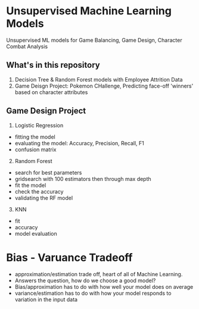 # Unsupervised Machine Learning Models

Unsupervised ML models for Game Balancing, Game Design, Character Combat Analysis

## What's in this repository

1. Decision Tree & Random Forest models with Employee Attrition Data
2. Game Deisgn Project: Pokemon CHallenge, Predicting face-off 'winners' based on character attributes

## Game Design Project

1. Logistic Regression
- fitting the model 
- evaluating the model: Accuracy, Precision, Recall, F1
- confusion matrix

2. Random Forest 
- search for best parameters
- gridsearch with 100 estimators then through max depth
- fit the model
- check the accuracy
- validating the RF model

3. KNN
- fit
- accuracy
- model evaluation

# Bias - Varuance Tradeoff
- approximation/estimation trade off, heart of all of Machine Learning. 
- Answers the question, how do we choose a good model? 
- Bias/approximation has to do with how well your model does on average
- variance/estimation has to do with how your model responds to variation in the input data
